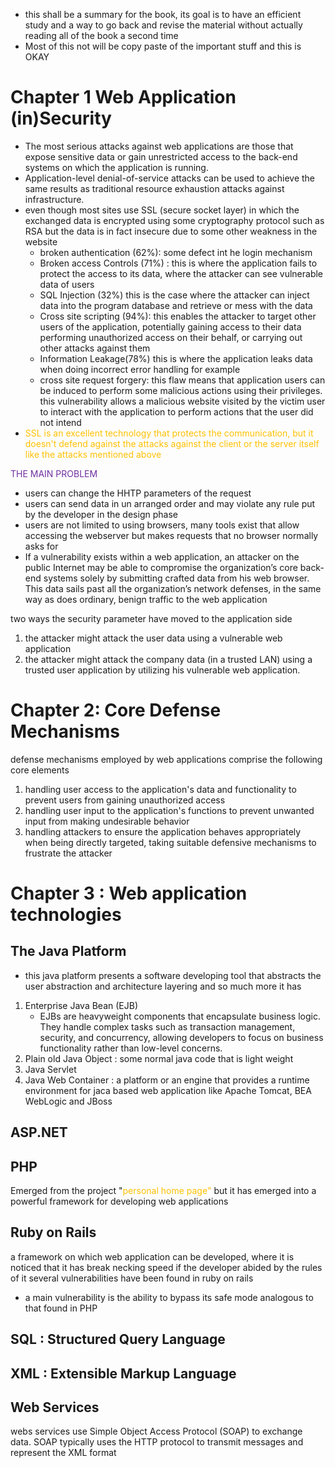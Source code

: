 - this shall be a summary for the book, its goal is to have an efficient study and a way to go back and revise the material without actually reading all of the book a second time
- Most of this not will be copy paste of the important stuff and this is OKAY


# Chapter 1 Web Application (in)Security

 - The most serious attacks against web applications are those that expose sensitive data or gain unrestricted access to the back-end systems on which the application is running.
- Application-level denial-of-service attacks can be used to achieve the same results as traditional resource exhaustion attacks against infrastructure. 
- even though most sites use SSL (secure socket layer) in which the exchanged data is encrypted using some cryptography protocol such as RSA but the data is in fact insecure due to some other weakness in the website
	- broken authentication (62%): some defect int he login mechanism
	- Broken access Controls (71%) : this is where the application fails to protect the access to its data, where the attacker can see vulnerable data of users
	- SQL Injection (32%) this is the case where the attacker can inject data into the program database and retrieve or mess with the data 
	- Cross site scripting (94%): this enables the attacker to target other users of the application, potentially gaining access to their data performing unauthorized access on their behalf, or carrying out other attacks against them
	- Information Leakage(78%) this is where the application leaks data when doing incorrect error handling for example
	- cross site request forgery: this flaw means that application users can be induced to perform some malicious actions using their privileges. this vulnerability allows a malicious website visited by the victim user to interact with the application to perform actions that the user did not intend
- <span style="color:rgb(255, 192, 0)">SSL is an excellent technology that protects the communication, but it doesn't defend against the attacks against the client or the server itself like the attacks mentioned above</span> 

<span style="color:rgb(112, 48, 160)">THE MAIN PROBLEM</span> 
 - users can change the HHTP parameters of the request
 - users can send data in un arranged order and may violate any rule put by the developer in the design phase
 - users are not limited to using browsers, many tools exist that allow accessing the webserver but makes requests that no browser normally asks for
- If a vulnerability exists within a web application, an attacker on the public Internet may be able to compromise the organization’s core back-end systems solely by submitting crafted data from his web browser. This data sails past all the organization’s network defenses, in the same way as does ordinary, benign traffic to the web application


two ways the security parameter have moved to the application side
1. the attacker might attack the user data using a vulnerable web application
2. the attacker might attack the company data (in a trusted LAN) using a trusted user application by  utilizing his vulnerable web application.


# Chapter 2: Core Defense Mechanisms

defense mechanisms employed by web applications comprise the following core elements
1. handling user access to the application's data and functionality to prevent users from gaining unauthorized access
2. handling user input to the application's functions to prevent unwanted input from making undesirable behavior
3. handling attackers to ensure the application behaves appropriately when being directly targeted, taking suitable defensive mechanisms to frustrate the attacker







# Chapter 3 : Web application technologies

## The Java Platform

- this java platform presents a software developing tool that abstracts the user abstraction and architecture layering and so much more
it has 
1. Enterprise Java Bean (EJB)
	- EJBs are heavyweight components that encapsulate business logic. They handle complex tasks such as transaction management, security, and concurrency, allowing developers to focus on business functionality rather than low-level concerns.
2. Plain old Java Object : some normal java code that is light weight
3. Java Servlet
4. Java Web Container : a platform or an engine that provides a runtime environment for jaca based web application like Apache Tomcat, BEA WebLogic and JBoss

## ASP.NET

## PHP
Emerged from the project "<span style="color:rgb(255, 192, 0)">personal home page"</span> but it has emerged into a powerful framework for developing web applications

## Ruby on Rails
a framework on which web application can be developed, where it is noticed that it has break necking speed if the developer abided by the rules of it
several vulnerabilities have been found in ruby on rails
- a main vulnerability is the ability to bypass its safe mode analogous to that found in PHP

## SQL : Structured Query Language
## XML : Extensible Markup Language

## Web Services
webs services use Simple Object Access Protocol (SOAP) to exchange data. SOAP typically uses the HTTP protocol to transmit messages and represent the XML format